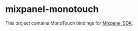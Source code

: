 mixpanel-monotouch
==================

This project contains MonoTouch bindings for [Mixpanel SDK](https://github.com/mixpanel/mixpanel-iphone).